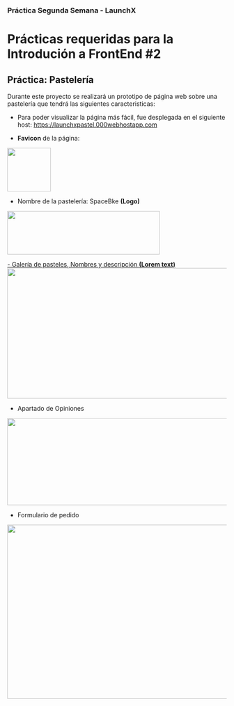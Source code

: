 ### Práctica Segunda Semana - LaunchX
# Prácticas requeridas para la Introdución a FrontEnd #2

## Práctica: Pastelería

Durante este proyecto se realizará un prototipo de página web sobre una pastelería que tendrá las siguientes caracteristicas:

- Para poder visualizar la página más fácil, fue desplegada en el siguiente host: https://launchxpastel.000webhostapp.com

- **Favicon** de la página:
 <img src="https://user-images.githubusercontent.com/73414537/156961067-53bd1173-a208-4b58-9096-d82e936d7691.png" width="100" height="100">
 
- Nombre de la pastelería: SpaceBke **(Logo)**
<img src="https://user-images.githubusercontent.com/73414537/156957092-fd11ea29-25b7-4b51-829a-4efd7baf329b.png" width="350" height="100">

<a href="https://launchxpastel.000webhostapp.com/#pasteles">- Galería de pasteles, Nombres y descripción **(Lorem text)**</a>
<img src="https://user-images.githubusercontent.com/73414537/156958266-0c09a0d3-f87f-4634-93e0-9c84e50f3c9c.gif" width="600" height="300">

- Apartado de Opiniones
<img src="https://user-images.githubusercontent.com/73414537/156958644-d462f5e8-bec0-485f-90ec-84c5d685aea3.png" width="600" height="200">

- Formulario de pedido
<img src="https://user-images.githubusercontent.com/73414537/156960221-5f460015-d3e7-4007-937c-fb4fb44416f5.png" width="600" height="400">
